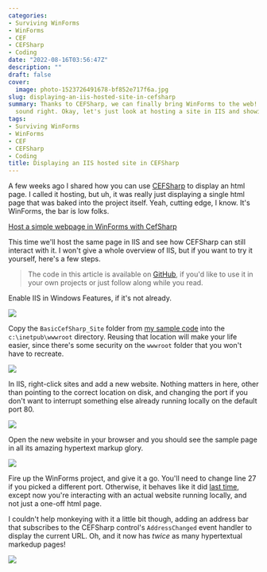 ```yaml
---
categories:
- Surviving WinForms
- WinForms
- CEF
- CEFSharp
- Coding
date: "2022-08-16T03:56:47Z"
description: ""
draft: false
cover:
  image: photo-1523726491678-bf852e717f6a.jpg
slug: displaying-an-iis-hosted-site-in-cefsharp
summary: Thanks to CEFSharp, we can finally bring WinForms to the web! That didn't
  sound right. Okay, let's just look at hosting a site in IIS and showing it.
tags:
- Surviving WinForms
- WinForms
- CEF
- CEFSharp
- Coding
title: Displaying an IIS hosted site in CEFSharp
---
```

A few weeks ago I shared how you can use [CEFSharp](http://cefsharp.github.io/) to display an html page. I called it hosting, but uh, it was really just displaying a single html page that was baked into the project itself. Yeah, cutting edge, I know. It's WinForms, the bar is low folks.

[Host a simple webpage in WinForms with CefSharp](https://grantwinney.com/hosting-a-simple-webpage-in-winforms-with-cefsharp/)

This time we'll host the same page in IIS and see how CEFSharp can still interact with it. I won't give a whole overview of IIS, but if you want to try it yourself, here's a few steps.

> The code in this article is available on [GitHub](https://github.com/grantwinney/Surviving-WinForms/tree/master/Web/CEFSharp/BasicCefSharpIIS?ref=grantwinney.com), if you'd like to use it in your own projects or just follow along while you read.

Enable IIS in Windows Features, if it's not already.

![](https://grantwinney.com/content/images/2022/08/image-6.png)

Copy the `BasicCefSharp_Site` folder from [my sample code](https://github.com/grantwinney/Surviving-WinForms/tree/master/Web/CEFSharp/BasicCefSharpIIS) into the `c:\inetpub\wwwroot` directory. Reusing that location will make your life easier, since there's some security on the `wwwroot` folder that you won't have to recreate.

![](https://grantwinney.com/content/images/2022/08/image-14.png)

In IIS, right-click sites and add a new website. Nothing matters in here, other than pointing to the correct location on disk, and changing the port if you don't want to interrupt something else already running locally on the default port 80.

![](https://grantwinney.com/content/images/2022/08/image-12.png)

Open the new website in your browser and you should see the sample page in all its amazing hypertext markup glory.

![](https://grantwinney.com/content/images/2022/08/image-15.png)

Fire up the WinForms project, and give it a go. You'll need to change line 27 if you picked a different port. Otherwise, it behaves like it did [last time](https://grantwinney.com/hosting-a-simple-webpage-in-winforms-with-cefsharp/), except now you're interacting with an actual website running locally, and not just a one-off html page.

I couldn't help monkeying with it a little bit though, adding an address bar that subscribes to the CEFSharp control's `AddressChanged` event handler to display the current URL. Oh, and it now has _twice_ as many hypertextual markedup pages!

![](https://grantwinney.com/content/images/2022/08/cefsharpiis-1.gif)